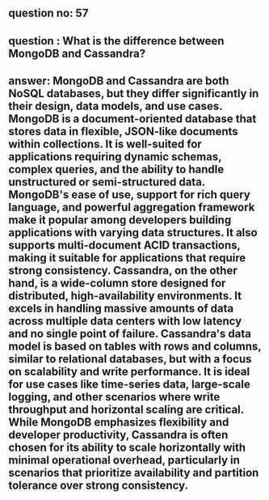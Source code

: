 
      
## question no: 57

## question : What is the difference between MongoDB and Cassandra?

## answer: MongoDB and Cassandra are both NoSQL databases, but they differ significantly in their design, data models, and use cases. MongoDB is a document-oriented database that stores data in flexible, JSON-like documents within collections. It is well-suited for applications requiring dynamic schemas, complex queries, and the ability to handle unstructured or semi-structured data. MongoDB's ease of use, support for rich query language, and powerful aggregation framework make it popular among developers building applications with varying data structures. It also supports multi-document ACID transactions, making it suitable for applications that require strong consistency. Cassandra, on the other hand, is a wide-column store designed for distributed, high-availability environments. It excels in handling massive amounts of data across multiple data centers with low latency and no single point of failure. Cassandra's data model is based on tables with rows and columns, similar to relational databases, but with a focus on scalability and write performance. It is ideal for use cases like time-series data, large-scale logging, and other scenarios where write throughput and horizontal scaling are critical. While MongoDB emphasizes flexibility and developer productivity, Cassandra is often chosen for its ability to scale horizontally with minimal operational overhead, particularly in scenarios that prioritize availability and partition tolerance over strong consistency.
      